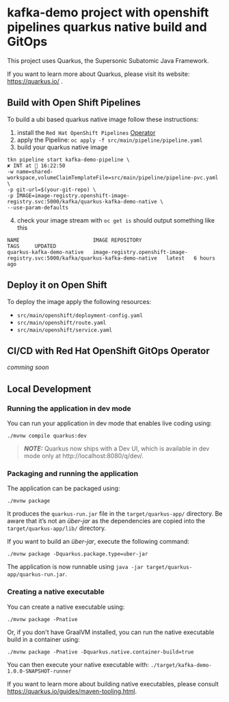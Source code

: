 # kafka-demo project with openshift pipelines quarkus native build and GitOps

This project uses Quarkus, the Supersonic Subatomic Java Framework.

If you want to learn more about Quarkus, please visit its website: https://quarkus.io/ .

## Build with Open Shift Pipelines

To build a ubi based quarkus native image follow these instructions:

1. install the `Red Hat OpenShift Pipelines` [Operator](https://cloud.redhat.com/learn/topics/ci-cd)
2. apply the Pipeline: `oc apply -f src/main/pipeline/pipeline.yaml`
3. build your quarkus native image 
```
tkn pipeline start kafka-demo-pipeline \                                                                                                                          ✘ INT at  16:22:50
-w name=shared-workspace,volumeClaimTemplateFile=src/main/pipeline/pipeline-pvc.yaml \
-p git-url=$(your-git-repo) \
-p IMAGE=image-registry.openshift-image-registry.svc:5000/kafka/quarkus-kafka-demo-native \
--use-param-defaults
```
4. check your image stream with `oc get is` should output something like this
```
NAME                        IMAGE REPOSITORY                                                                   TAGS     UPDATED
quarkus-kafka-demo-native   image-registry.openshift-image-registry.svc:5000/kafka/quarkus-kafka-demo-native   latest   6 hours ago
```

## Deploy it on Open Shift

To deploy the image apply the following resources:

- `src/main/openshift/deployment-config.yaml`
- `src/main/openshift/route.yaml`
- `src/main/openshift/service.yaml`

## CI/CD with Red Hat OpenShift GitOps Operator

*comming soon*

## Local Development
### Running the application in dev mode

You can run your application in dev mode that enables live coding using:
```shell script
./mvnw compile quarkus:dev
```

> **_NOTE:_**  Quarkus now ships with a Dev UI, which is available in dev mode only at http://localhost:8080/q/dev/.

### Packaging and running the application

The application can be packaged using:
```shell script
./mvnw package
```
It produces the `quarkus-run.jar` file in the `target/quarkus-app/` directory.
Be aware that it’s not an _über-jar_ as the dependencies are copied into the `target/quarkus-app/lib/` directory.

If you want to build an _über-jar_, execute the following command:
```shell script
./mvnw package -Dquarkus.package.type=uber-jar
```

The application is now runnable using `java -jar target/quarkus-app/quarkus-run.jar`.

### Creating a native executable

You can create a native executable using: 
```shell script
./mvnw package -Pnative
```

Or, if you don't have GraalVM installed, you can run the native executable build in a container using: 
```shell script
./mvnw package -Pnative -Dquarkus.native.container-build=true
```

You can then execute your native executable with: `./target/kafka-demo-1.0.0-SNAPSHOT-runner`

If you want to learn more about building native executables, please consult https://quarkus.io/guides/maven-tooling.html.
